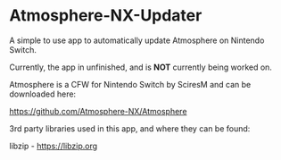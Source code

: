 # Atmosphere-NX-Updater
A simple to use app to automatically update Atmosphere on Nintendo Switch.

Currently, the app in unfinished, and is **NOT** currently being worked on.

Atmosphere is a CFW for Nintendo Switch by SciresM and can be downloaded here:

https://github.com/Atmosphere-NX/Atmosphere

3rd party libraries used in this app, and where they can be found:

libzip - https://libzip.org
